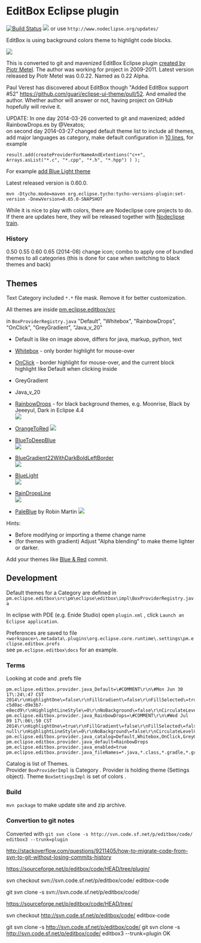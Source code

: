 # EditBox Eclipse plugin

[![Build Status](https://secure.travis-ci.org/Nodeclipse/EditBox.png)](http://travis-ci.org/Nodeclipse/EditBox)
<a href="http://marketplace.eclipse.org/marketplace-client-intro?mpc_install=1582059" title="Drag and drop into a running Eclipse
 to install Nodeclipse EditBox"><img src="http://marketplace.eclipse.org/sites/all/modules/custom/marketplace/images/installbutton.png"/></a>
or use `http://www.nodeclipse.org/updates/`

EditBox is using background colors theme to highlight code blocks.

![](http://editbox.sourceforge.net/i/sample-01.png)  

This is converted to git and mavenized EditBox Eclipse plugin [created by Piotr Metel](http://editbox.sourceforge.net/).
The author was working for project in 2009-2011. Latest version released by Piotr Metel was 0.0.22.
Named as 0.22 Alpha.

Paul Verest has discovered about EditBox though "Added EditBox support #52" <https://github.com/guari/eclipse-ui-theme/pull/52>.
And emailed the author. Whether author will answer or not, having project on GitHub hopefully will revive it.

UPDATE: In one day 2014-03-26 converted to git and mavenized; added RainbowDrops.es by @Vexatos;  
 on second day 2014-03-27 changed default theme list to include all themes, add major languages as category,
 make default configuration in [10 lines](https://github.com/Nodeclipse/EditBox/blob/master/pm.eclipse.editbox/src/pm/eclipse/editbox/impl/BoxProviderRegistry.java#L85-95),
 for example

	result.add(createProviderForNameAndExtentions("c++",	Arrays.asList("*.c", "*.cpp", "*.h", "*.hpp") ) ); 
	
For example [add Blue Light theme](https://github.com/Nodeclipse/EditBox/commit/b7ceed8f1c391b691f39ee7f45b5613651ab91ca)	
	
Latest released version is 0.60.0.	 

	mvn -Dtycho.mode=maven org.eclipse.tycho:tycho-versions-plugin:set-version -DnewVersion=0.65.0-SNAPSHOT

While it is nice to play with colors, there are Nodeclipse core projects to do.  
If there are updates here, they will be released together with [Nodeclipse train](http://www.nodeclipse.org/history).

### History

0.50
0.55
0.60
0.65 (2014-08) change icon; combo to apply one of bundled themes to all categories
	(this is done for case when switching to black themes and back)

## Themes

Text Category included `*.*` file mask. Remove it for better customization.

All themes are inside [pm.eclipse.editbox/src](https://github.com/Nodeclipse/EditBox/tree/master/pm.eclipse.editbox/src)

in `BoxProviderRegistry.java` "Default", "Whitebox", "RainbowDrops", "OnClick", "GreyGradient", "Java_v_20"

- Default is like on image above, differs for java, markup, python, text
- [Whitebox][2] - only border highlight for mouse-over
- [OnClick][3] - border highlight for mouse-over, and the current block highlight like Default when clicking inside
- GreyGradient
- Java_v_20 
- [RainbowDrops][4] - for black background themes, e.g. Moonrise, Black by Jeeeyul, Dark in Eclipse 4.4  
![](https://camo.githubusercontent.com/1baa2b61ed624e6cac336a675737c280d5bddb1a/687474703a2f2f7075752e73682f3742636e442f653131373166633065652e706e67)

- [OrangeToRed][5]
![](pm.eclipse.editbox/docs/OrangeToRedTheme.png)
- [BlueToDeepBlue][6]  
![](pm.eclipse.editbox/docs/BlueToDeepBlueTheme.png)
- [BlueGradient22WithDarkBoldLeftBorder][7]  
![](pm.eclipse.editbox/docs/BlueGradient22WithDarkBoldLeftBorderTheme.png)
- [BlueLight][8]  
![](pm.eclipse.editbox/docs/BlueLight.PNG)
- [RainDropsLine][9]  
![](pm.eclipse.editbox/docs/RainDropsLineOnSublimeEclipseColorTheme.png)
- [PaleBlue](10) by Robin Martin
![](pm.eclipse.editbox/docs/PaleBlueTheme.jpg)

  [2]: https://raw.githubusercontent.com/Nodeclipse/EditBox/master/pm.eclipse.editbox/src/Whitebox.eb
  [3]: https://raw.githubusercontent.com/Nodeclipse/EditBox/master/pm.eclipse.editbox/src/OnClick.eb
  [4]: https://raw.githubusercontent.com/Nodeclipse/EditBox/master/pm.eclipse.editbox/src/RainbowDrops.eb
  [5]: https://raw.githubusercontent.com/Nodeclipse/EditBox/master/pm.eclipse.editbox/src/OrangeToRed.eb
  [6]: https://raw.githubusercontent.com/Nodeclipse/EditBox/master/pm.eclipse.editbox/src/BlueToDeepBlue.eb
  [7]: https://raw.githubusercontent.com/Nodeclipse/EditBox/master/pm.eclipse.editbox/src/BlueGradient22WithDarkBoldLeftBorder.eb
  [8]: https://raw.githubusercontent.com/Nodeclipse/EditBox/master/pm.eclipse.editbox/src/BlueLight.eb
  [9]: https://raw.githubusercontent.com/Nodeclipse/EditBox/master/pm.eclipse.editbox/src/RainbowDropsLine.eb
  [10]: https://raw.githubusercontent.com/Nodeclipse/EditBox/master/pm.eclipse.editbox/src/PaleBlue.eb

Hints:
- Before modifying or importing a theme change name
- (for themes with gradient) Adjust "Alpha blending" to make theme lighter or darker.

Add your themes like [Blue & Red](https://github.com/Nodeclipse/EditBox/commit/6dea8079a3c77a91deaee8b35cd399a007971dff) commit.

## Development

Default themes for a Category are defined in `pm.eclipse.editbox\src\pm\eclipse\editbox\impl\BoxProviderRegistry.java`

In eclipse with PDE (e.g. Enide Studio)
open `plugin.xml` , click `Launch an Eclipse application`.

Preferences are saved to file
`<workspace>\.metadata\.plugins\org.eclipse.core.runtime\.settings\pm.eclipse.editbox.prefs`  
see `pm.eclipse.editbox\docs` for an example. 

### Terms

Looking at code and .prefs file

```
pm.eclipse.editbox.provider.java_Default=\#COMMENT\r\n\#Mon Jun 30 17\:24\:47 CST 2014\r\nHighlightOne\=false\r\nFillGradient\=false\r\nFillSelected\=true\r\nRoundBox\=true\r\nBorderColorType\=1\r\nName\=Default\r\nExpandBox\=false\r\nBorderDrawLine\=false\r\nFillOnMove\=true\r\nAlpha\=0\r\nHighlightWidth\=1\r\nBorderWidth\=1\r\nHighlightColor\=acb3b7\r\nBorderColor\=c0c0c0\r\nFillKeyModifier\=Alt\r\nHighlightColorType\=3\r\nFillGradientColor\=dadcc2\r\nBuilder\=Java\r\nHighlightDrawLine\=false\r\nFillSelectedColor\=ffffff\r\nBorderLineStyle\=2\r\nColors\=ffffff-c5d0ac-d9e3b7-e8ecd9\r\nHighlightLineStyle\=0\r\nNoBackground\=false\r\nCirculateLevelColors\=false\r\n
pm.eclipse.editbox.provider.java_RainbowDrops=\#COMMENT\r\n\#Wed Jul 09 17\:06\:50 CST 2014\r\nHighlightOne\=true\r\nFillGradient\=false\r\nFillSelected\=false\r\nRoundBox\=false\r\nBorderColorType\=0\r\nName\=RainbowDrops\r\nExpandBox\=false\r\nBorderDrawLine\=true\r\nFillOnMove\=false\r\nAlpha\=0\r\nHighlightWidth\=1\r\nBorderWidth\=1\r\nHighlightColor\=00ff00\r\nBorderColor\=00bbbb\r\nFillKeyModifier\=Alt\r\nHighlightColorType\=0\r\nFillGradientColor\=null\r\nBuilder\=Java\r\nHighlightDrawLine\=true\r\nFillSelectedColor\=202020\r\nBorderLineStyle\=1\r\nColors\=202020-null\r\nHighlightLineStyle\=0\r\nNoBackground\=false\r\nCirculateLevelColors\=false\r\n
pm.eclipse.editbox.provider.java_catalog=Default,Whitebox,OnClick,GreyGradient,Java_v_20,RainbowDropsLine,RainbowDropsLineFill,BlueToDeepBlue,OrangeToRed,BlueGradient22WithDarkBoldLeftBorder,BlueLight,Java_PaleBlue,RainbowDrops
pm.eclipse.editbox.provider.java_default=RainbowDrops
pm.eclipse.editbox.provider.java_enabled=true
pm.eclipse.editbox.provider.java_fileNames=*.java,*.class,*.gradle,*.groovy,*.scala
```

Catalog is list of Themes.  
Provider `BoxProviderImpl` is Category . Provider is holding theme (Settings object). 
Theme `BoxSettingsImpl` is set of colors .  

### Build

`mvn package` to make update site and zip archive.

### Convertion to git notes

Converted with `git svn clone -s http://svn.code.sf.net/p/editbox/code/ editbox3 --trunk=plugin`

<http://stackoverflow.com/questions/9211405/how-to-migrate-code-from-svn-to-git-without-losing-commits-history>

https://sourceforge.net/p/editbox/code/HEAD/tree/plugin/

svn checkout svn://svn.code.sf.net/p/editbox/code/ editbox-code

git svn clone -s svn://svn.code.sf.net/p/editbox/code/


https://sourceforge.net/p/editbox/code/HEAD/tree/

svn checkout http://svn.code.sf.net/p/editbox/code/ editbox-code

git svn clone -s http://svn.code.sf.net/p/editbox/code/
git svn clone -s http://svn.code.sf.net/p/editbox/code/ editbox3 --trunk=plugin
OK
